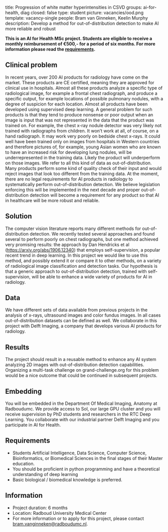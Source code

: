 title: Progression of white matter hyperintensities in CSVD
groups: ai-for-health, diag
closed: false
type: student
picture: vacancies/ood.png
template: vacancy-single
people: Bram van Ginneken, Keelin Murphy
description: Develop a method for out-of-distribution detection to make AI more reliable and robust

**This is an AI for Health MSc project. Students are
eligible to receive a monthly reimbursement of €500,- for
a period of six months. For more information please read the
[requirements](https://www.ai-for-health.nl/requirements/).** 

## Clinical problem
In recent years, over 200 AI products for radiology have come on the market. These products are CE certified, meaning they are approved for clinical use in hospitals. Almost all these products analyze a specific type of radiological image, for example a frontal chest radiograph, and produce a specific output, for example locations of possible pulmonary nodules, with a degree of suspicion for each location. Almost all products have been developed using supervised deep learning. A general problem for such products is that they tend to produce nonsense or poor output when an image is input that was not represented in the data that the product was trained on. For example, the chest x-ray nodule detector was very likely not trained with radiographs from children. It won’t work at all, of course, on a hand radiograph. It may work very poorly on bedside chest x-rays. It could well have been trained only on images from hospitals in Western countries and therefore pictures of, for example, young Asian women who are known to have an increased risk for developing lung nodules, will be underrepresented in the training data. Likely the product will underperform on those images. We refer to all this kind of data as out-of-distribution. Many products perform some kind of quality check of their input and would reject images that look too different from the training data. At the moment, there are no legal requirements for AI products in radiology to systematically perform out-of-distribution detection. We believe legislation enforcing this will be implemented in the next decade and proper out-of-distribution detection will become a requirement for any product so that AI in healthcare will be more robust and reliable.

## Solution 
The computer vision literature reports many different methods for out-of- distribution detection. We recently tested several approaches and found several to perform poorly on chest radiographs, but one method achieved very promising results: the approach by Dan Hendricks et al (https://arxiv.org/abs/1906.12340) that employs self-supervision, a popular recent trend in deep learning. In this project we would like to use this method, and possibly extend it or compare it to other methods, on a variety of radiological image classification and detection tasks. Our hypothesis is that a generic approach to out-of-distribution detection, trained with self-supervision, will be able to enhance a wide variety of products for AI in radiology.

## Data 
We have different sets of data available from previous projects in the analysis of x-rays, ultrasound images and color fundus images. In all cases out-of-distribution datasets can be defined as well. We collaborate in this project with Delft Imaging, a company that develops various AI products for radiology.

## Results
The project should result in a reusable method to enhance any AI system analyzing 2D images with out-of-distribution detection capabilities. Organizing a multi-task challenge on grand-challenge.org for this problem would be a nice outcome that could be continued in subsequent projects.

## Embedding 
You will be embedded in the Department Of Medical Imaging, Anatomy at Radboudumc. We provide access to Sol, our large GPU cluster and you will receive supervision by PhD students and researchers in the RTC Deep Learning. You collaborate with our industrial partner Delft Imaging and you participate in AI for Health.

## Requirements 
- Students Artificial Intelligence, Data Science, Computer Science, Bioinformatics, or Biomedical Sciences in the final stages of their Master education.
- You should be proficient in python programming and have a theoretical understanding of deep learning
- Basic biological / biomedical knowledge is preferred.

## Information 
- Project duration: 6 months 
- Location: Radboud University Medical Center 
- For more information or to apply for this project, please contact bram.vanginneken@radboudumc.nl.
